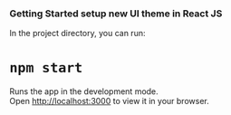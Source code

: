 ### Getting Started setup new UI theme in React JS


In the project directory, you can run:

# `npm start`

Runs the app in the development mode.\
Open [http://localhost:3000](http://localhost:3000) to view it in your browser.
